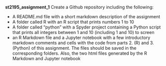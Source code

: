 **st2195_assignment_1**
Create a Github repository including the following:
- A README.md file with a short markdown description of the assignment
- A folder called R with an R script that prints numbers 1 to 10
- A folder called “python” with a Spyder project containing a Python script that prints all integers between 1 and 10 (including 1 and 10) to screen
- an R Markdown file and a Jupyter notebook with a few introductory markdown comments and cells with the code from parts 2. (R) and 3. (Python) of this assignment. The files should be saved in the corresponding folders. Also, the two html files generated by the R Markdown and Jupyter notebook